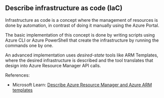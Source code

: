 ## Describe infrastructure as code (IaC)

Infrastructure as code is a concept where the management of resources is done by automation, in contrast of doing it manually using the Azure Portal.

The basic implementation of this concept is done by writing scripts using Azure CLI or Azure PowerShell that create the infrastructure by running the commands one by one.

An advanced implementation uses _desired-state_ tools like ARM Templates, where the desired infrastructure is described and the tool translates that design into Azure Resource Manager API calls.

References:

* Microsoft Learn: [Describe Azure Resource Manager and Azure ARM templates](https://learn.microsoft.com/en-us/training/modules/describe-features-tools-manage-deploy-azure-resources/4-describe-azure-resource-manager-azure-arm-templates)


